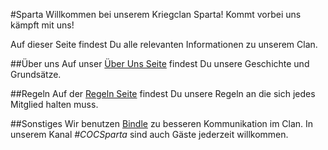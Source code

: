 #Sparta
Willkommen bei unserem Kriegclan Sparta! Kommt vorbei uns kämpft mit uns!

Auf dieser Seite findest Du alle relevanten Informationen zu unserem Clan.

##Über uns
Auf unser [Über Uns Seite](Ueber-uns.html) findest Du unsere Geschichte und Grundsätze.

##Regeln
Auf der [Regeln Seite](Regeln.html) findest Du unsere Regeln an die sich jedes Mitglied halten muss.

##Sonstiges
Wir benutzen [Bindle](http://www.bindlechat.com/) zu besseren Kommunikation im Clan.
In unserem Kanal *#COCSparta* sind auch Gäste jederzeit willkommen. 
